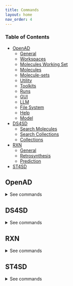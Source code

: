 ```yaml
---
title: Commands
layout: home
nav_order: 4
---
```


<!--

DO NOT EDIT
-----------
This file auto-generated.
To update it, consult instructions:
https://github.com/acceleratedscience/open-ad-toolkit/tree/main/docs

-->

### Table of Contents

- [OpenAD](#openad)
  - [General](#general)
  - [Workspaces](#workspaces)
  - [Molecules Working Set](#molecules-working-set)
  - [Molecules](#molecules)
  - [Molecule-sets](#molecule-sets)
  - [Utility](#utility)
  - [Toolkits](#toolkits)
  - [Runs](#runs)
  - [GUI](#gui)
  - [LLM](#llm)
  - [File System](#file-system)
  - [Help](#help)
  - [Model](#model)
- [DS4SD](#ds4sd)
  - [Search Molecules](#search-molecules)
  - [Search Collections](#search-collections)
  - [Collections](#collections)
- [RXN](#rxn)
  - [General](#general-1)
  - [Retrosynthesis](#retrosynthesis)
  - [Prediction](#prediction)
- [ST4SD](#st4sd)

## OpenAD

<details markdown="block">
<summary>See commands</summary>

### General

`openad`{: .cmd }
Display the openad splash screen. <br><br>

`get status`{: .cmd }
Display the currently selected workspace and toolkit. <br><br>

`display history`{: .cmd }
Display the last 30 commands run in your current workspace. <br><br>

`clear sessions`{: .cmd }
Clear any other sessions that may be running. <br><br>

<br>

### Workspaces

`set workspace <workspace_name>`{: .cmd }
Change the current workspace. <br><br>

`get workspace [ <workspace_name> ]`{: .cmd }
Display details a workspace. When no workspace name is passed, details of your current workspace are displayed. <br><br>

`create workspace <workspace_name> [ description('<description>') on path '<path>' ]`{: .cmd }
Create a new workspace with an optional description and path. <br><br>

`remove workspace <workspace_name>`{: .cmd }
Remove a workspace from your registry. Note that this doesn't remove the workspace's directory. <br><br>

`list workspaces`{: .cmd }
Lists all your workspaces. <br><br>

<br>

### Molecules Working Set

`add mol|molecule <name> | <smiles> | <inchi> | <inchikey> | <cid> [ as '<name>' ] [ basic ] [ force ]`{: .cmd }
This command is how you add a molecule to a current working list of molecules in memory. When adding a molecule by name, this name will become the molecule's identifying string. <br>

It will take any molecules identifier from the following categories: <br> -`smiles ` <br> -`name or synonym` <br> -`smiles` <br> -`inchi` <br> -`inchikey ` <br> -`cid ` <br>

Options : <br> - `as <name> `: if the `as '<name>'` not used the molecule the molecule identfier will be used for the molecules name. if the `as '<name>'` not used the molecule the molecule identfier will be used for the molecules name. <br>
You can set or override an name later for any molecule with the `rename molecule` command. <br> - `basic` Creates a molecule that does not have its properties and synonyms populated with pubchem data, this feature is only valid with a SMILES molecule identifier <br> - `force`: The `force` option allows you to ovveride the confirmation that you wish to add a molecule. <br>

You can use the 'mol' shorthand instead of 'molecule'. <br>

You can specify any molecule by SMILES or InChI, and PubChem classified molecules also by name, InChIKey or their PubChem CID. <br>
A molecule identifier can be in single quotes or defined with unquoted text. If you have spaces in your molecule identifier e.g. a name, then you must user a single quoted string <br>

If you use the name of a molecule, the tool will do a caseless search of the names and synonyms first in current working list, then on pubchem. <br>

Examples of how to add a molecule to your working list: <br>

-   Add a molecule by name: <br>
    `add molecule aspirin` <br>
    or with single quotes <br>
    `display molecule 'Aspirin 325 mg'` <br>

-   Add a molecule by name and force through the acknowledgement to add it: <br>
    `add molecule aspirin force` <br>

-   Add a molecule by SMILES: <br>
    `add molecule CC(=O)OC1=CC=CC=C1C(=O)O` <br>

-   Add a molecule by SMILES without populated pubchem properties: <br>
    `add molecule CC(=O)OC1=CC=CC=C1C(=O)O basic ` <br>

-   Add a molecule by CID: <br>
    `add mol 2244` <br>

-   Add a molecule by InChI: <br>
    `add mol InChI=1S/C9H8O4/c1-6(10)13-8-5-3-2-4-7(8)9(11)12/h2-5H,1H3,(H,11,12)` <br>
    or with single quotes <br>
    `add mol 'InChI=1S/C9H8O4/c1-6(10)13-8-5-3-2-4-7(8)9(11)12/h2-5H,1H3,(H,11,12)'` <br>

-   Add a molecule by InChIKey: <br>
    `add mol BSYNRYMUTXBXSQ-UHFFFAOYSA-N` <br>

-   Add a molecule by InChIKey nd set its name to "mymol": <br>
    `add mol BSYNRYMUTXBXSQ-UHFFFAOYSA-N as 'mymol' ` <br>

-   Add a molecule by SMILES nd set its name to "mymol" and not prepopulate values from pubchem: <br>
    `add mol CC(=O)OC1=CC=CC=C1C(=O)O as 'mymol' basic ` <br><br>

`display sources <name> | <smiles> | <inchi> | <inchikey> | <cid>`{: .cmd }
Display the sources of a molecule's properties, attributing back to how they were calculated or sourced. <br>

If the requested molecule exists in your current working list, that version will be used. <br>

You can specify any molecule by SMILES or InChI, and PubChem classified molecules also by name, InChIKey or their PubChem CID. <br>
A molecule identifier can be in single quotes or defined with unquoted text. If you have spaces in your molecule identifier e.g. a name, then you must user a single quoted string <br>

If you use the name of a molecule, the tool will do a caseless search of the names and synonyms first in current working list, then on pubchem. <br><br>

`rename molecule <molecule_identifer_string> as <molecule_name>`{: .cmd }
Rename a molecule in the current working list. <br>

{MOL_SHORTHAND} <br>

Example: <br>
Let's say you've added a molecule "CC(=O)OC1=CC=CC=C1C(=O)O" to your current working list of molecules, you can then rename it as such: <br>
`rename molecule CC(=O)OC1=CC=CC=C1C(=O)O as Aspirin` <br><br>

`export molecule <name> | <smiles> | <inchi> | <inchikey> | <cid> [ as file ]`{: .cmd }
When run inside a jupyter lab notebook, this will return a dictionary of the molecule's properties. When run from the command line, or when `as file` is set, the molecule will be saved to your workspace as a JSON file, named after the molecule's identifying string. <br>
If the molecule is in your current working list it will be retrieved from there, if the molecule is not there pubchem will be called to retrieve the molecule. <br>

You can use the 'mol' shorthand instead of 'molecule'. <br>

If the requested molecule exists in your current working list, that version will be used. <br>

If you use the name of a molecule, the tool will do a caseless search of the names and synonyms first in current working list, then on pubchem. <br>

Examples <br>

-   `export molecule aspirin` <br>
-   `export molecule aspirin as file` <br><br>

`remove mol|molecule <name> | <smiles> | <inchi> | <inchikey> | <cid> [ force ]`{: .cmd }
Remove a molecule from the current working list based on a given molecule identifier. <br>

{MOL_SHORTHAND} <br>

Examples: <br>

-   Remove a molecule by name: <br>
    `remove molecule Aspirin` <br>

-   Remove a molecule by SMILES: <br>
    `remove molecule CC(=O)OC1=CC=CC=C1C(=O)O` <br>

-   Remove a molecule by InChIKey: <br>
    `remove mol  BSYNRYMUTXBXSQ-UHFFFAOYSA-N` <br>

-   Remove a molecule by InChI: <br>
    `remove mol  InChI='1S/C9H8O4/c1-6(10)13-8-5-3-2-4-7(8)9(11)12/h2-5H,1H3,(H,11,12)'` <br>

-   Remove a molecule by CID: <br>
    `remove mol 2244` <br><br>

`list molecules`{: .cmd }
List all molecules in the current working list. <br><br>

`show mols|molecules`{: .cmd }
Display the current working list of molecules in the GUI. <br><br>

`enrich molecules with analysis`{: .cmd }
This command Enriches every molecule in your current working list of molecules with the analysis results. This assumes that molecules in the current working list was the input or result for the analysis. <br>

            This command currently covers results from the following Analysis commands: <br>
            - RXN Toolkit `predict Reaction` <br>
            - RXN Toolkit `predict retrosynthesis ` <br>
            - DS4SD Toolkit `search for patents containing molecule` <br>
            - DS4SD Toolkit `search for similiar molecules` <br>

            See the Deep Search toolkit  and RXN toolkit help for further assistance on these commands.  <br><br>

`clear analysis cache`{: .cmd }
this command clears the cache of analysis results for your current workspace. <br><br>

`clear molecules`{: .cmd }
This command clears the working list of molecules. <br><br>

`load molecules using file '<csv_or_sdf_filename>' [ merge with pubchem ] [append]`{: .cmd }
This command Loads molecules from a CSV or SDF file into the molecule working list. <br>

            Options: <br>
             - you can add `merge with pubchem` to the command to fill in missing properties of the molecule. <br>
             - you can append to the existing working set using the command <cmd> append </append>  <br>

             and example data set is as follows <br>

    cid      SMILES                                                                 chemical_name                    molecular weight    xlogp3     <br>

-------- --------------------------------------------------------------------- -------------------------------- ------------------ -------- <br>
114481 C(=O)(C(C(F)(F)F)(OC(C(C(F)(F)F)(F)F)(F)F)F)O propanoic acid 330.05 3.6 <br>
67821 C(=O)(C(C(C(C(C(C(C(C(F)(F)F)(F)F)(F)F)(F)F)(F)F)(F)F)(F)F)(F)F)O Perfluorononanoic acid 464.08 5.6 <br>
9554 C(=O)(C(C(C(C(C(C(C(F)(F)F)(F)F)(F)F)(F)F)(F)F)(F)F)(F)F)O Perfluorooctanoic acid 414.07 4.9 <br>
74483 C(C(C(C(C(F)(F)S(=O)(=O)O)(F)F)(F)F)(F)F)(C(C(C(F)(F)F)(F)F)(F)F)(F)F Perfluorooctane sulfonic acid 500.13 5 <br>
67734 C(C(C(C(F)(F)S(=O)(=O)O)(F)F)(F)F)(C(C(F)(F)F)(F)F)(F)F Perfluorohexanesulphonic acid 400.12 3.7 <br>
16760155 C(C(C(C(F)(F)S(=O)(=O)[O-])(F)F)(F)F)(C(C(F)(F)F)(F)F)(F)F 399.11 3.6 <br><br>

`load molecules using dataframe <dataframe> [ merge with pubchem ] [append]`{: .cmd }
" <br>
This command Load molecules into the molecule working list from a dataframe. <br>

            Options: <br>
             - you can add `merge with pubchem` to the command to fill in missing properties of the molecule. NOTE:  this will slow the process down <br>
             - you can append to the existing working set using the command <cmd> append </append>  <br>

            an example data set that is compatible is as follows <br>


    cid      SMILES                                                                 chemical_name                    molecular weight    xlogp3     <br>

-------- --------------------------------------------------------------------- -------------------------------- ------------------ -------- <br>
114481 C(=O)(C(C(F)(F)F)(OC(C(C(F)(F)F)(F)F)(F)F)F)O propanoic acid 330.05 3.6 <br>
67821 C(=O)(C(C(C(C(C(C(C(C(F)(F)F)(F)F)(F)F)(F)F)(F)F)(F)F)(F)F)(F)F)O Perfluorononanoic acid 464.08 5.6 <br>
9554 C(=O)(C(C(C(C(C(C(C(F)(F)F)(F)F)(F)F)(F)F)(F)F)(F)F)(F)F)O Perfluorooctanoic acid 414.07 4.9 <br>
74483 C(C(C(C(C(F)(F)S(=O)(=O)O)(F)F)(F)F)(F)F)(C(C(C(F)(F)F)(F)F)(F)F)(F)F Perfluorooctane sulfonic acid 500.13 5 <br>
67734 C(C(C(C(F)(F)S(=O)(=O)O)(F)F)(F)F)(C(C(F)(F)F)(F)F)(F)F Perfluorohexanesulphonic acid 400.12 3.7 <br>
16760155 C(C(C(C(F)(F)S(=O)(=O)[O-])(F)F)(F)F)(C(C(F)(F)F)(F)F)(F)F 399.11 3.6 <br><br>

`export molecules [ as <csv_filename> ]`{: .cmd }
This command exports the molecules in the current working list of molecules. <br>

When run inside a Notebook, this will return a dataframe. When run from the command line, the molecules will be saved to your workspace as a CSV file named "result\_#.csv". The rows will be numbered with the highest number representing the latest molecule that was added. <br><br>

<br>

### Molecules

`display molecule <name> | <smiles> | <inchi> | <inchikey> | <cid>`{: .cmd }
This command will display a molecule's identifiers, propoerties, synonyms and any Analysis results it has been enriched with. <br>
if the molecule exists in the current molecule workling list in memory the molecule will be retrieved from there if not pubchem will be checked to see if the molecule and its information is avialable there. <br>

You can use the 'mol' shorthand instead of 'molecule'. <br>

If the requested molecule exists in your current working list, that version will be used. <br>

You can specify any molecule by SMILES or InChI, and PubChem classified molecules also by name, InChIKey or their PubChem CID. <br>
A molecule identifier can be in single quotes or defined with unquoted text. If you have spaces in your molecule identifier e.g. a name, then you must user a single quoted string <br>

If you use the name of a molecule, the tool will do a caseless search of the names and synonyms first in current working list, then on pubchem. <br>

Examples: <br>

-   Display a molecule by name: <br>
    `display molecule Aspirin` <br>

-   Display a molecule by SMILES: <br>
    `display molecule CC(=O)OC1=CC=CC=C1C(=O)O` <br>

-   Display a molecule by InChI: <br>
    `display mol InChI=1S/C9H8O4/c1-6(10)13-8-5-3-2-4-7(8)9(11)12/h2-5H,1H3,(H,11,12)` <br>

-   Display a molecule by InChIKey string: <br>
    `display mol BSYNRYMUTXBXSQ-UHFFFAOYSA-N` <br>

-   Display a molecule by CID: <br>
    `display mol 2244` <br><br>

`@(<name> | <smiles> | <inchi> | <inchikey> | <cid>)>><molecule_property_name>`{: .cmd }
This command request the given property of a molecule, it will first try and retrieve the provided molecule from your working list of molecules, if it is not there it will will try and retrieve the molecule from pubchem. <br>

The `@` symbol should be followed by the molecule's name, SMILES, InChI, InChIKey or CID, then after the `>>` include one of the properties mentioned below. <br>

E.g. `@aspirin>>xlogp` <br>

You can specify any molecule by SMILES or InChI, and PubChem classified molecules also by name, InChIKey or their PubChem CID. <br>
A molecule identifier can be in single quotes or defined with unquoted text. If you have spaces in your molecule identifier e.g. a name, then you must user a single quoted string <br>

If you use the name of a molecule, the tool will do a caseless search of the names and synonyms first in current working list, then on pubchem. <br>

Examples of how to retrieve the value of a molecules property: <br>

-   Obtain the molecular weight of the molecule known as Aspirin. <br>
    `@aspirin>>molecular_weight` <br>

-   Obtain the canonical smiles string for a molecule known as Aspirin. <br>
    `@aspirin>>canonical_smiles` <br>

-   Obtain a molecules xlogp value using a SMILES string. <br>
    `@CC(=O)OC1=CC=CC=C1C(=O)O>>xlogp` <br>

Available properties: `atom_stereo_count`, `bond_stereo_count`, `canonical_smiles`, `charge`, `cid`, `complexity`, `conformer_count_3d`, `conformer_id_3d`, `conformer_model_rmsd_3d`, `conformer_rmsd_3d`, `coordinate_type`, `covalent_unit_count`, `defined_atom_stereo_count`, `defined_bond_stereo_count`, `effective_rotor_count_3d`, `exact_mass`, `feature_acceptor_count_3d`, `feature_anion_count_3d`, `feature_cation_count_3d`, `feature_count_3d`, `feature_donor_count_3d`, `feature_hydrophobe_count_3d`, `feature_ring_count_3d`, `h_bond_acceptor_count`, `h_bond_donor_count`, `heavy_atom_count`, `inchi`, `inchikey`, `isomeric_smiles`, `isotope_atom_count`, `iupac_name`, `mmff94_energy_3d`, `mmff94_partial_charges_3d`, `molecular_formula`, `molecular_weight`, `molecular_weight_exact`, `monoisotopic_mass`, `multipoles_3d`, `multipoles_3d`, `pharmacophore_features_3d`, `pharmacophore_features_3d`, `rotatable_bond_count`, `sol`, `sol_classification`, `tpsa`, `undefined_atom_stereo_count`, `undefined_bond_stereo_count`, `volume_3d`, `x_steric_quadrupole_3d`, `xlogp`, `y_steric_quadrupole_3d`, `z_steric_quadrupole_3d` <br><br>

`show mol|molecule <name> | <smiles> | <inchi> | <inchikey> | <cid>`{: .cmd }
Inspect a molecule in the browser. If a molecule is not in the current Molecule Working set it will pull the result from Pubchem. <br>

{MOL_SHORTHAND} <br>

When you show a molecule by SMILES or InChI, we can display it immediately. When you show a molecule by name, InChIKey or PubChem CID, we need to first retrieve it from PubChem, which can take a few seconds. <br>

Examples: <br>

-   `show mol aspirin` <br>
-   `show mol CC(=O)OC1=CC=CC=C1C(=O)O` <br>
-   `show mol InChI=1S/C9H8O4/c1-6(10)13-8-5-3-2-4-7(8)9(11)12/h2-5H,1H3,(H,11,12)` <br>
-   `show mol 2244` <br><br>

<br>

### Molecule-sets

`save molecule-set as <molecule_set_name>`{: .cmd }
Save the current molecule workking list to a molecule-set in your workspace. <br>

Example: <br>
`save molset as my_working_set` <br><br>

`load molecule-set|molset <molecule-set_name>`{: .cmd }
Loads a molecule-set from your workspace, and replaces your current list of molecules with the molecules from the given molecule-set. <br>
Example: <br>
`load molset my_working_set` <br><br>

`merge molecule-set|molset <molecule-set_name> [merge only] [append only]`{: .cmd }
This command merges a molecule-set from your workspace into cour current working list of molecules in memory, and updates properties/Analysis in existing molecules or appends new molecules to the working list. <br>

Options: <br> - ` merge only` Only merges with existing molecules in list <br> - ` append only` Only append molecules not in list <br>
`merge molset my_working_set` <br><br>

`list molecule-sets`{: .cmd }
List all molecule sets in your workspace. <br><br>

`show molset|molecule-set '<molset_or_sdf_or_smi_path>' | using dataframe <dataframe>`{: .cmd }
Launch the molset viewer to visualize your molecule dataset. <br>

Examples: <br>

-   `show molset 'neurotransmitters.smol.json'` <br>
-   `show molset 'neurotransmitters.sdf'` <br>
-   `show molset 'neurotransmitters.smi'` <br>
-   `show molset my_dataframe` <br><br>

<br>

### Utility

`merge molecules data using dataframe <dataframe> [ merge with pubchem ]`{: .cmd }
This command merges molecules into the molecule working list from a dataframe. <br>

It takes files with the columns named: <br>

`subject or <cmd>smiles`: molecules similes string <br>
`property` : the property generation name <br>
`result` : the value of the property <br>

Sample input file <br>

subject property result <br>
-------------------------------------------------------------------- ------------------------- ----------- <br>
O=C(N)C(F)(OC(F)(F)C(F)(F)C(F)(F)F)C(F)(F)F molecular_weight 329.065 <br>
O=C(O)C(F)(NC(F)(F)C(F)(F)C(F)(F)F)C(F)(F)F molecular_weight 329.065 <br>
O=C(O)C(F)(OC(F)(F)C(F)(F)C)CF molecular_weight 240.099 <br>
O=C(O)C(F)(OC(O)(F)C(F)(F)C(F)(F)F)C(F)(F)F molecular_weight 328.058 <br>
O=C(O)C(F)(OC(Cl)(F)C(F)(F)C(F)(F)F)C(F)(F)F molecular_weight 346.504 <br>
O=C(O)C(F)(OC(F)(F)C(F)(O)C(F)(F)F)C(F)(F)F molecular_weight 328.058 <br>
O=C(O)C(F)(OC(F)(O)C(F)(F)C(F)(F)F)C(F)(F)F molecular_weight 328.058 <br>
O=C(O)C(F)(OC(F)(F)C(F)(Br)C(F)(F)F)C(F)(F)F molecular_weight 390.955 <br>
O=C(O)C(F)OC(O)(F)C(F)(F)C(F)(F)F molecular_weight 260.061 <br>

Example Command: <br>

merge molecules from a data frame called `new_props` <br>

-   ` merge molecules data using dataframe new_props` <br>

to perform the same load and merge with pubchem data simply add the `merge with pubchem` clause to the end of the command <br>

-   ` merge molecules data using dataframe new_props merge with pubchem` <br><br>

`display data '<filename.csv>'`{: .cmd }
Display data from a csv file. <br><br>

`-> result save [as '<filename.csv>']`{: .cmd }
Save table data to csv file. <br><br>

`-> result open`{: .cmd }
Explore table data in the browser. <br>
if you append `-d` to the end of the command `result open -d` display will result to data viewer. <br><br>

`-> result edit`{: .cmd }
Edit table data in the browser. <br>
if you append `-d` to the end of the command `result open -d` display will result to data viewer. <br><br>

`-> result copy`{: .cmd }
Copy table data to clipboard, formatted for spreadheet. <br><br>

`-> result display`{: .cmd }
Display the result in the CLI. <br>

        if you append `-d` to the end of the command `result open -d` display will result to data viewer. <br><br>

`-> result as dataframe`{: .cmd }
Return the result as dataframe (only for Jupyter Notebook) <br><br>

`edit config '<json_config_file>' [ schema '<schema_file>']`{: .cmd }
Edit any JSON file in your workspace directly from the CLI. If a schema is specified, it will be used for validation and documentation. <br><br>

<br>

### Toolkits

`ds4sd`{: .cmd }
Display the splash screen for the DS4SD toolkit. <br><br>

`rxn`{: .cmd }
Display the splash screen for the RXN toolkit. <br><br>

`st4sd`{: .cmd }
Display the splash screen for the ST4SD toolkit. <br><br>

`list toolkits`{: .cmd }
List all installed toolkits. To see all available toolkits, run `list all toolkits`. <br><br>

`list all toolkits`{: .cmd }
List all available toolkits. <br><br>

`add toolkit <toolkit_name>`{: .cmd }
Install a toolkit. <br><br>

`remove toolkit <toolkit_name>`{: .cmd }
Remove a toolkit from the registry. <br>

<b>Note:</b> This doesn't delete the toolkit code. If the toolkit is added again, a backup of the previous install is created in the toolkit directory at `~/.openad/toolkits`. <br><br>

`update toolkit <toolkit_name>`{: .cmd }
Update a toolkit with the latest version. It is recommended to do this on a regular basis. <br><br>

`update all toolkits`{: .cmd }
Update all installed toolkits with the latest version. Happens automatically whenever OpenAD is updated to a new version. <br><br>

`set context <toolkit_name> [ reset ]`{: .cmd }
Set your context to the chosen toolkit. By setting the context, the selected toolkit functions become available to you. The optional parameter `reset` can be used to reset your login information. <br><br>

`get context`{: .cmd }
Display the currently selected toolkit. <br><br>

`unset context`{: .cmd }
Exit your toolkit context. You will no longer have access to toolkit-specific functions. <br><br>

<br>

### Runs

`create run`{: .cmd }
Start recording a run. <br><br>

`remove run <run_name>`{: .cmd }
remove a run. <br><br>

`save run as <run_name>`{: .cmd }
Stop recording a run and save it. <br><br>

`run <run_name>`{: .cmd }
Execute a previously recorded run. This will execute every command and continue regardless of any failures. <br><br>

`list runs`{: .cmd }
List all runs saved in the current workspace. <br><br>

`display run <run_name>`{: .cmd }
Display the commands stored in a certain run. <br><br>

<br>

### GUI

`install gui`{: .cmd }
Install the OpenAD GUI (graphical user interface). <br>

The graphical user interface allows you to browse your workspace and visualize your datasets and molecules. <br><br>

`launch gui`{: .cmd }
Launch the OpenAD GUI (graphical user interface). <br><br>

`restart gui`{: .cmd }
Terminate and then restart the GUI server. <br><br>

`quit gui`{: .cmd }
Terminate the GUI server. <br><br>

<br>

### LLM

`tell me <how to do xyz>`{: .cmd }
Ask your AI assistant how to do anything in OpenAD. <br><br>

`set llm  <language_model_name>`{: .cmd }
Set the target language model name for the `tell me` command. <br><br>

`clear llm auth`{: .cmd }
Clear the language model's authentication file. <br><br>

<br>

### File System

`list files [ path ]`{: .cmd }
List al directories and files in your current workspace. <br><br>

`import from '<external_source_file>' to '<workspace_file>'`{: .cmd }
Import a file from outside OpenAD into your current workspace. <br><br>

`export from '<workspace_file>' to '<external_file>'`{: .cmd }
Export a file from your current workspace to anywhere on your hard drive. <br><br>

`copy file '<workspace_file>' to '<other_workspace_name>'`{: .cmd }
Export a file from your current workspace to another workspace. <br><br>

`remove '<filename>'`{: .cmd }
Remove a file from your current workspace. <br><br>

`open '<filename>'`{: .cmd }
Open a file or dataframe in an iframe <br>

Examples: <br>

-   `open 'base_molecules.sdf'` <br>
-   `open my_dataframe` <br><br>

<br>

### Help

`intro`{: .cmd }
Display an introduction to the OpenAD CLI. <br><br>

`docs`{: .cmd }
Open the documentation webpage. <br><br>

`?`{: .cmd }
List all available commands. <br><br>

`? ...<soft>   --> List all commands containing "..."</soft>`{: .cmd }
<br>

`... ?<soft>   --> List all commands starting with "..."</soft>`{: .cmd }
<br>

<br>

### Model

`model auth list`{: .cmd }
show authentication group mapping <br><br>

`model auth add group '<auth_group>'|<auth_group> with '<api_key>'`{: .cmd }
add an authentication group for model services to use <br><br>

`model auth remove group '<auth_group>' | <auth_group>`{: .cmd }
remove an authentication group <br><br>

`model auth add service '<service_name>'|,service_name> to group '<auth_group>'|<auth_group>`{: .cmd }
Attach an authentication group to a model service <br><br>

`model auth remove service '<service_name>'|<service_name>`{: .cmd }
Detatch an authentication group from a model service <br><br>

`model service status`{: .cmd }
Get the status of currently cataloged services <br><br>

`model service describe '<service_name>'|<service_name>`{: .cmd }
get the configuration of a service <br><br>

`model catalog list`{: .cmd }
get the list of currently cataloged services <br><br>

`uncatalog model service '<service_name>'|<service_name>`{: .cmd }
uncatalog a model service <br>

Example: <br>
`uncatalog model service 'gen'` <br><br>

`catalog model service from (remote) '<path> or <github> or <service_url>' as  '<service_name>'|<service_name>   USING (<parameter>=<value> <parameter>=<value>)`{: .cmd }
catalog a model service from a path or github or remotely from an existing OpenAD service. <br>
(USING) optional headers parameters for communication with service backend. <br>
If you are cataloging a service using a model defined in a directory, provide the absolute `<path>` of that directory in quotes. <br>

The following options require the `remote` option be declared. <br>

If you are cataloging a service using a model defined in github repository, provide the absolute `<github>` of that github directory quotes. <br>

If you are cataloging a remote service on a ip address and port provide the remote services ipaddress and port in quoted string e.g. `'0.0.0.0:8080'` <br>

`service_name`: this is the name of the service as you will define it for your usage. e.g `prop` short for properties. <br>

USING Parameters: <br>

If using a hosted service the following parameters must be supplied: <br> -`Inference-Service`: this is the name of the inference service that is hosted, it is a required parameter if cataloging a remote service. <br>
An authorization parameter is always required if cataloging a hosted service, either Auhtorisation group (`auth_group`) or Authorisation bearer_token/api_key (`Authorization`): <br> -`auth_group`: this is the name of an authorization group which contains the api_key linked to the service access. This can only be used if `Authorization` is not also defined. <br>
OR <br> -`Authorization`: this parameter is designed to be used when a `auth_group` is not defined. <br>

Example: <br>

Skypilot Deployment <br> -`catalog model service from 'git@github.com:acceleratedscience/generation_inference_service.git' as 'gen'` <br>

Service using a authentication group <br> -`catalog model service from remote '<service_url>' as  molf  USING (Inference-Service=molformer  )` <br>
` model auth add service 'molf' to group 'default'` <br>

Single Authorisation Service <br> -`openad catalog model service from remote '<service_URL>' as 'gen' USING (Inference-Service=generation Authorization='<api_key>')` <br>

Catalog a remote service shared with you: <br> -`catalog model service from remote 'http://54.235.3.243:30001' as gen` <br><br>

`model service up '<service_name>'|<service_name> [no_gpu]}`{: .cmd }
launches a cataloged model service when it was cataloged as a self managed service from a directory or github repository. <br>
If you do not want to launch a service with GPU you should specify `no_gpu` at the end of the command. <br>
Examples: <br>

-`model service up gen` <br>

-`model service up 'gen'` <br>

-`model service up gen no_gpu` <br><br>

`model service local up '<service_name>'|<service_name>`{: .cmd }
Launches a model service locally. <br>

            Example: <br>
              ` model service local up gen` <br><br>

`model service down '<service_name>'|<service_name>`{: .cmd }
Bring down a model service <br>
Examples: <br>

`model service down gen` <br>

`model service down 'gen'` <br><br>

<br>

</details>

## DS4SD

<details markdown="block">
<summary>See commands</summary>

### Search Molecules

`search for similar molecules to '<smiles>' [ save as '<filename.csv>' ]`{: .cmd }
Search for molecules that are similar to the provided molecule or molecule substructure as provided in the `<smiles_string>`. <br>

Use the `save as` clause to save the results as a csv file in your current workspace. <br>

Example: <br>
`search for similar molecules to 'C1(C(=C)C([O-])C1C)=O'` <br><br>

`search for molecules in patents from list ['<patent1>', '<patent2>', ...] | dataframe <dataframe_name> | file '<filename.csv>' [ save as '<filename.csv>' ]`{: .cmd }
Search for molecules mentioned in a defined list of patents. When sourcing patents from a CSV or DataFrame, there must be column named "PATENT ID" or "patent id". <br>

Use the `save as` clause to save the results as a csv file in your current workspace. <br>

Example: <br>
`search for molecules in patents from list ['CN108473493B','US20190023713A1']` <br><br>

`search for patents containing molecule '<smiles>' | '<inchi>' | '<inchikey>' [ save as '<filename.csv>' ]`{: .cmd }
Search for mentions of a specified molecules in registered patents. The queried molecule can be described as a SMILES string, InChI or InChiKey. <br>

Use the `save as` clause to save the results as a csv file in your current workspace. <br>

Example: <br>
`search for patents containing molecule 'CC(C)(c1ccccn1)C(CC(=O)O)Nc1nc(-c2c[nH]c3ncc(Cl)cc23)c(C#N)cc1F'` <br><br>

`search for substructure instances of '<smiles>' [ save as '<filename.csv>' ]`{: .cmd }
Search for molecules by substructure, as defined by the `<smiles_string>`. <br>

Use the `save as` clause to save the results as a csv file in your current workspace. <br>

Example: <br>
`search for substructure instances of 'C1(C(=C)C([O-])C1C)=O' save as 'my_mol'` <br><br>

<br>

### Search Collections

`search collection '<collection_name_or_key>' for '<search_string>' [ using (page_size=<int> system_id=<system_id> edit_distance=<integer> display_first=<integer>) ] show (data | docs) [ estimate only | return as data | save as '<filename.csv>' ]`{: .cmd }
Performs a document search of the Deep Search repository based on a given collection. The required `using` clause specifies the collection to search. Use `estimate only` to return only the potential number of hits. <br>

Parameters: <br>

-   `<collection_name_or_key>` The name or index key for a collection. Use the command `display all collections` to list available collections. <br>
-   `<search_string>` The search string for the search. <br>

The `<search_string>` supports elastic search string query syntax: <br>

-   `+` Signifies AND operation. <br>
-   `|` Signifies OR operation. <br>
-   `-` Negates a single token. <br>
-   `\"` Wraps a number of tokens to signify a phrase for searching. <br>
-   `*` At the end of a term -> signifies a prefix query <br>
-   `(` & `)` Signifies precedence <br>
-   `~N` After a word -> signifies edit distance (fuzziness) <br>
-   `~N` After a phrase -> signifies slop amount <br>

Options for the `using` clause: <br>

> **Note:** The `using` clause requires all enclosed parameters to be defined in the same order as listed below. <br>

-   `page_size=<integer>` Result pagination, the default is None. <br>
-   `system_id=<system_id>` System cluster id, the default is 'default'. <br>
-   `edit_distance=<integer>` (0-5) Sets the search word span criteria for key words for document searches, the default is 5. When set to 0, no snippets will be be returned. <br>
-   `display_first=<integer>` When set, the displayed result set will be truncated at the given number. <br>

Clauses: <br>

-   `show (data | docs)`: <br>
    -   `data` Display structured data from within the documents. <br>
    -   `docs` Display document context and preview snippet. <br>
        Both can be combined in a single command, e.g. `show (data docs)` <br>
-   `estimate only` Determine the potential number of hits. <br>
-   `return as data` For Notebook or API mode. Removes all styling from the Pandas DataFrame, ready for further processing. <br>

Examples: <br>

-   Look for documents that contain discussions on power conversion efficiency: <br>
    `search collection 'arxiv-abstract' for 'ide(\"power conversion efficiency\" OR PCE) AND organ*' using ( edit_distance=20 system_id=default) show (docs)` <br>

-   Search the PubChem archive for 'Ibuprofen' and display related molecules' data: <br>
    `search collection 'pubchem' for 'Ibuprofen' show (data)` <br>

-   Search for patents which mention a specific smiles molecule: <br>
    `search collection 'patent-uspto' for '\"smiles#ccc(coc(=o)cs)(c(=o)c(=o)cs)c(=o)c(=o)cs\"' show (data)` <br><br>

`display collection matches for '<search_string>' [ save as '<filename.csv>' ]`{: .cmd }
Search all collections for documents that contain a given Deep Search `<search_string>`. This is useful when narrowing down document collection(s) for subsequent search. You can use the `<index_key>` from the returned table in your next search. <br>

Use the `save as` clause to save the results as a csv file in your current workspace. <br>

Example: <br>
`display collection matches for 'Ibuprofen'` <br><br>

<br>

### Collections

`display collections in domains from list <list_of_domains> [ save as '<filename.csv>' ]`{: .cmd }
Display collections that belong to the listed domains. <br>

Use the `save as` clause to save the results as a csv file in your current workspace. <br>

Use the command `display all collections` to find available domains. <br>

Example: <br>
`display collections in domains from list ['Scientific Literature']` <br><br>

`display all collections [ save as '<filename.csv>' ]`{: .cmd }
Display all available collections in Deep Search. <br>

Use the `save as` clause to save the results as a csv file in your current workspace. <br><br>

`display collections for domain '<domain_name>'`{: .cmd }
Display the available collections in a given Deep Search domain. <br>

Use the command `display all collections` to find available domains. <br>

Example: <br>
`display collections for domain 'Business Insights'` <br><br>

`display collection details '<collection_name_or_key>'`{: .cmd }
Display the details for a specified collection. You can specify a collection by its name or key. <br>

Use the command `display all collections` to list available collections. <br>

Example: <br>
`display collection details 'Patents from USPTO'` <br><br>

<br>

</details>

## RXN

<details markdown="block">
<summary>See commands</summary>

### General

`interpret recipe '<recipe_paragraph>' | '<txt_filename>'`{: .cmd }
Build a ordered list of actions interpreted from a provided text-based recipe. The recipe can be provided as a string or as a text file from your current workspace. <br>

Examples: <br>

-   `interpret recipe 'my_recipe.txt'` <br>
-   `interpret recipe 'A solution of ((1S,2S)-1-{[(methoxymethyl-biphenyl-4-yl)-(2-pyridin-2-yl-cyclopropanecarbonyl)-amino]-methyl}-2-methyl-butyl)-carbamic acid tert-butyl ester (25 mg, 0.045 mmol) and dichloromethane (4 mL) was treated with a solution of HCl in dioxane (4 N, 0.5 mL) and the resulting reaction mixture was maintained at room temperature for 12 h. The reaction was then concentrated to dryness to afford (1R,2R)-2-pyridin-2-yl-cyclopropanecarboxylic acid ((2S,3S)-2-amino-3-methylpentyl)-(methoxymethyl-biphenyl-4-yl)-amide (18 mg, 95% yield) as a white solid.'` <br><br>

`list rxn models`{: .cmd }
Lists all RXN AI models currently available. <br><br>

<br>

### Retrosynthesis

`predict retrosynthesis '<smiles>' [ using (option1=<value> option2=<value>) ]`{: .cmd }
Perform a retrosynthesis route prediction on a molecule. <br>

> **Note:** The `using` clause requires all enclosed parameters to be defined in the same order as listed below. <br>

Optional Parameters that can be specified in the `using` clause: <br>

-   `availability_pricing_threshold=<int>` Maximum price in USD per g/ml of compounds. Default: no threshold. <br>
-   `available_smiles='<smiles>.<smiles>.<smiles>'` List of molecules available as precursors, delimited with a period. <br>
-   `exclude_smiles='<smiles>.<smiles>.<smiles>'` List of molecules to exlude from the set of precursors, delimited with a period. <br>
-   `exclude_substructures='<smiles>.<smiles>.<smiles>'` List of substructures to exclude from the set of precursors, delimited with a period. <br>
-   `exclude_target_molecule=<boolean>` Excluded target molecule. The default is True <br>
-   `fap=<float>` Every retrosynthetic step is evaluated with the FAP, and is only retained when forward confidence is greater than the FAP value. The default is 0.6. <br>
-   `max_steps=<int>` The maximum number steps in the results. The default is 3. <br>
-   `nbeams=<int>` The maximum number of beams exploring the hypertree. The default is 10. <br>
-   `pruning_steps=<int>` The number of steps to prune a hypertree. The default is 2. <br>
-   `ai_model='<model_name>'` What model to use. Use the command `list rxn models` to list all available models. The default is '2020-07-01'. <br>

Example: <br>
`predict retrosynthesis 'BrCCc1cccc2c(Br)c3ccccc3cc12' using (max_steps=3)` <br><br>

<br>

### Prediction

`predict reaction in batch from dataframe <dataframe_name> | file '<filename.csv>' | list ['<smiles>.<smiles>','<smiles>.<smiles>'] [ using (ai_model='<ai_model>') ] [ use_saved ]`{: .cmd }
Run a batch of reaction predictions. The provided list of reactions can be specified as a DataFrame, a CSV file from your current workspace or a list of strings. When proving a DataFrame or CSV file, we will look for the "reactions" column. <br>

Reactions are defined by combining two SMILES strings delimited by a period. For example: `'BrBr.c1ccc2cc3ccccc3cc2c1'` <br>

Optional Parameters that can be specified in the `using` clause: <br>

-   `ai_model='<model_name>'` What model to use. Use the command `list rxn models` to list all available models. The default is '2020-07-01'. <br>

You can reuse previously generated results by appending the optional `use_saved` clause. This will reuse the results of a previously run command with the same parameters, if available. <br>

Examples: <br>

-   `predict reaction in batch from list ['BrBr.c1ccc2cc3ccccc3cc2c1CCO' , 'BrBr.c1ccc2cc3ccccc3cc2c1']` <br>
-   `predict reaction in batch from list ['BrBr.c1ccc2cc3ccccc3cc2c1CCO' , 'BrBr.c1ccc2cc3ccccc3cc2c1'] use_saved` <br><br>

`predict reaction '<smiles>.<smiles>' [ using (ai_model='<ai_model>') ] [ use_saved ]`{: .cmd }
Predict the reaction between two molecules. <br>

Reactions are defined by combining two SMILES strings delimited by a period. For example: `'BrBr.c1ccc2cc3ccccc3cc2c1'` <br>

Optional Parameters that can be specified in the `using` clause: <br>

-   `ai_model='<model_name>'` What model to use. Use the command `list rxn models` to list all available models. The default is '2020-07-01'. <br>

You can reuse previously generated results by appending the optional `use_saved` clause. This will reuse the results of a previously run command with the same parameters, if available. <br>

Examples: <br>

-   `predict reaction 'BrBr.c1ccc2cc3ccccc3cc2c1CCO'` <br>
-   `predict reaction 'BrBr.c1ccc2cc3ccccc3cc2c1CCO' use_saved` <br><br>

`predict reaction topn in batch from dataframe <dataframe_name> | file '<filename.csv>' | list ['<smiles>.<smiles>','<smiles>.<smiles>'] [ using (topn=<integer> ai_model='<ai_model>') ] [ use_saved ]`{: .cmd }
Run a batch of reaction predictions for topn. The provided list of reactions can be specified as a DataFrame, a CSV file from your current workspace or a list of strings. When proving a DataFrame or CSV file, we will look for the "reactions" column. <br>

Reactions are defined by combining two SMILES strings delimited by a period. For example: `'BrBr.c1ccc2cc3ccccc3cc2c1'` <br>

Optional Parameters that can be specified in the `using` clause: <br>

-   `ai_model='<model_name>'` What model to use. Use the command `list rxn models` to list all available models. The default is '2020-07-01'. <br>
-   `topn=<integer>` Defined the number of results being returned. The default value is 3. <br>

You can reuse previously generated results by appending the optional `use_saved` clause. This will reuse the results of a previously run command with the same parameters, if available. <br>

Examples: <br>

-   `predict reaction topn in batch from list ['BrBr.c1ccc2cc3ccccc3cc2c1CCO' , 'BrBr.c1ccc2cc3ccccc3cc2c1']` <br>
-   `predict reaction topn in batch from list ['BrBr.c1ccc2cc3ccccc3cc2c1CCO' , 'BrBr.c1ccc2cc3ccccc3cc2c1'] using (topn=6)` <br>
-   `predict reaction topn in batch from list ['BrBr.c1ccc2cc3ccccc3cc2c1CCO' , 'BrBr.c1ccc2cc3ccccc3cc2c1'] use_saved ` <br><br>

<br>

</details>

## ST4SD

<details markdown="block">
<summary>See commands</summary>

</details>
